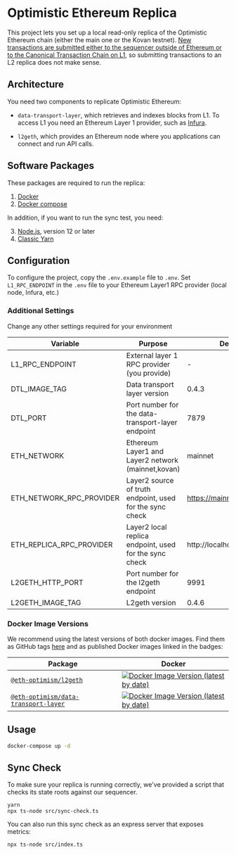 # Optimistic Ethereum Replica

This project lets you set up a local read-only replica of the Optimistic Ethereum chain (either the main one or the Kovan testnet). [New 
transactions are submitted either to the sequencer outside of Ethereum or to the Canonical Transaction Chain on 
L1](https://research.paradigm.xyz/optimism#data-availability-batches), so submitting transactions to an L2 replica does not make sense.

## Architecture

You need two components to replicate Optimistic Ethereum:

- `data-transport-layer`, which retrieves and indexes blocks from L1. To access L1 you need an Ethereum Layer 1 provider, such as 
  [Infura](https://infura.io/).

- `l2geth`, which provides an Ethereum node where you applications can connect and run API calls.


## Software Packages

These packages are required to run the replica:

1. [Docker](https://www.docker.com/)
1. [Docker compose](https://docs.docker.com/compose/install/)

In addition, if you want to run the sync test, you need:

3. [Node.js](https://nodejs.org/en/), version 12 or later
4. [Classic Yarn](https://classic.yarnpkg.com/lang/en/)


## Configuration

To configure the project, copy the `.env.example` file to `.env`.
Set `L1_RPC_ENDPOINT` in the `.env` file to your Ethereum Layer1 RPC provider (local node, Infura, etc.)

### Additional Settings

Change any other settings required for your environment

| Variable                 | Purpose                                                  | Default
| ------------------------ | -------------------------------------------------------- | ----------- 
| L1_RPC_ENDPOINT          | External layer 1 RPC provider (you provide)              | -
| DTL_IMAGE_TAG            | Data transport layer version                             | 0.4.3
| DTL_PORT                 | Port number for the data-transport-layer endpoint        | 7879
| ETH_NETWORK              | Ethereum Layer1 and Layer2 network (mainnet,kovan)       | mainnet
| ETH_NETWORK_RPC_PROVIDER | Layer2 source of truth endpoint, used for the sync check | https://mainnet.optimism.io
| ETH_REPLICA_RPC_PROVIDER | Layer2 local replica endpoint, used for the sync check   | http://localhost:9991
| L2GETH_HTTP_PORT         | Port number for the l2geth endpoint                      | 9991
| L2GETH_IMAGE_TAG         | L2geth version                                           | 0.4.6


### Docker Image Versions

We recommend using the latest versions of both docker images. Find them as GitHub tags 
[here](https://github.com/ethereum-optimism/optimism/tags) and as published Docker images linked in the badges:

| Package                                                                                                                         | Docker                                                                                                                                                                                                              |
| ------------------------------------------------------------------------------------------------------------------------------- | ------------------------------------------------------------------------------------------------------------------------------------------------------------------------------------------------------------------- |
| [`@eth-optimism/l2geth`](https://github.com/ethereum-optimism/optimism/tree/master/l2geth)                                      | [![Docker Image Version (latest by date)](https://img.shields.io/docker/v/ethereumoptimism/l2geth)](https://hub.docker.com/r/ethereumoptimism/l2geth/tags?page=1&ordering=last_updated)                             |
| [`@eth-optimism/data-transport-layer`](https://github.com/ethereum-optimism/optimism/tree/master/packages/data-transport-layer) | [![Docker Image Version (latest by date)](https://img.shields.io/docker/v/ethereumoptimism/data-transport-layer)](https://hub.docker.com/r/ethereumoptimism/data-transport-layer/tags?page=1&ordering=last_updated) |



## Usage

```sh
docker-compose up -d
```




## Sync Check

To make sure your replica is running correctly, we've provided a script that checks its state roots against our sequencer.

```
yarn
npx ts-node src/sync-check.ts
```

You can also run this sync check as an express server that exposes metrics:
```
npx ts-node src/index.ts
```
